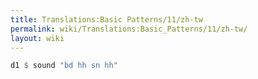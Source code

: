 ```yaml
---
title: Translations:Basic Patterns/11/zh-tw
permalink: wiki/Translations:Basic_Patterns/11/zh-tw/
layout: wiki
---
```


``` Haskell
d1 $ sound "bd hh sn hh"
```
